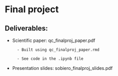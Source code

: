 # Final project

## Deliverables:

- Scientific paper: qc_finalproj_paper.pdf

        - Built using qc_finalproj_paper.rmd

        - See code in the .ipynb file

- Presentation slides: sobiero_finalproj_slides.pdf

